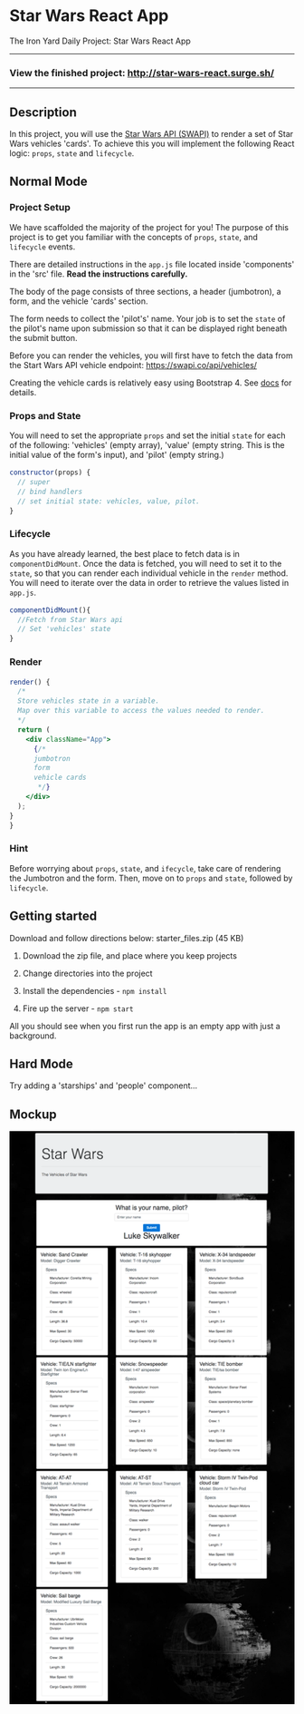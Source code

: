 # Star Wars React App

The Iron Yard Daily Project: Star Wars React App

---

### View the finished project: http://star-wars-react.surge.sh/

---

## Description  

In this project, you will use the [Star Wars API (SWAPI)](http://swapi.co/documentation) to render a set of Star Wars vehicles 'cards'. To achieve this you will implement the following React logic: `props`, `state` and `lifecycle`.

## Normal Mode  

### Project Setup  

We have scaffolded the majority of the project for you! The purpose of this project is to get you familiar with the concepts of `props`, `state`, and `lifecycle` events.

There are detailed instructions in the `app.js` file located inside 'components' in the 'src' file. **Read the instructions carefully.**

The body of the page consists of three sections, a header (jumbotron), a form, and the vehicle 'cards' section.

The form needs to collect the 'pilot's' name. Your job is to set the `state` of the pilot's name upon submission so that it can be displayed right beneath the submit button.

Before you can render the vehicles, you will first have to fetch the data from the Start Wars API vehicle endpoint: https://swapi.co/api/vehicles/

Creating the vehicle cards is relatively easy using Bootstrap 4. See [docs](https://v4-alpha.getbootstrap.com/components/card/) for details.

### Props and State  

You will need to set the appropriate `props` and set the initial `state` for each of the following: 'vehicles' (empty array), 'value' (empty string. This is the initial value of the form's input), and 'pilot' (empty string.)

```jsx
constructor(props) {
  // super
  // bind handlers
  // set initial state: vehicles, value, pilot.
}
```

### Lifecycle  

As you have already learned, the best place to fetch data is in `componentDidMount`. Once the data is fetched, you will need to set it to the `state`, so that you can render each individual vehicle in the `render` method. You will need to iterate over the data in order to retrieve the values listed in `app.js`.

```jsx
componentDidMount(){
  //Fetch from Star Wars api
  // Set 'vehicles' state
}
```

### Render  

```jsx
render() {
  /*
  Store vehicles state in a variable.
  Map over this variable to access the values needed to render.
  */
  return (
    <div className="App">
      {/*
      jumbotron
      form
      vehicle cards
       */}
    </div>
  );
}
}
```

### Hint  

Before worrying about `props`, `state`, and `ifecycle`, take care of rendering the Jumbotron and the form. Then, move on to `props` and `state`, followed by `lifecycle`.

## Getting started  

Download and follow directions below: starter_files.zip (45 KB)

1. Download the zip file, and place where you keep projects

2. Change directories into the project

3. Install the dependencies - `npm install`

4. Fire up the server - `npm start`

All you should see when you first run the app is an empty app with just a background.

## Hard Mode  

Try adding a 'starships' and 'people' component...

## Mockup

![starWarsReactMockUp.png](starWarsReactMockUp.png)